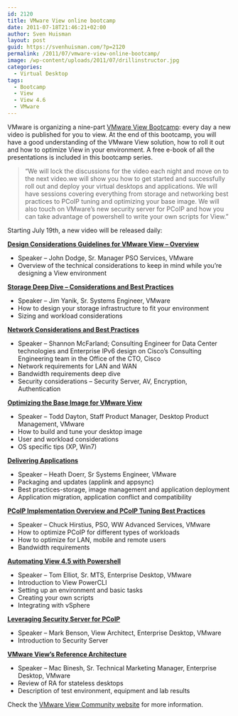 ```yaml
---
id: 2120
title: VMware View online bootcamp
date: 2011-07-18T21:46:21+02:00
author: Sven Huisman
layout: post
guid: https://svenhuisman.com/?p=2120
permalink: /2011/07/vmware-view-online-bootcamp/
image: /wp-content/uploads/2011/07/drillinstructor.jpg
categories:
  - Virtual Desktop
tags:
  - Bootcamp
  - View
  - View 4.6
  - VMware
---
```

VMware is organizing a nine-part <a href="https://communities.vmware.com/community/vmtn/desktop/view/bootcamp" target="_blank">VMware View Bootcamp</a>: every day a new video is published for you to view. At the end of this bootcamp, you will have a good understanding of the VMware View solution, how to roll it out and how to optimize View in your environment. A free e-book of all the presentations is included in this bootcamp series.

> “We will lock the discussions for the video each night and move on to the next video.we will show you how to get started and successfully roll out and deploy your virtual desktops and applications. We will have sessions covering everything from storage and networking best practices to PCoIP tuning and optimizing your base image. We will also touch on VMware&#8217;s new security server for PCoIP and how you can take advantage of powershell to write your own scripts for View.”

Starting July 19th, a new video will be released daily:

**<a title="VMware View bootcamp video 1" href="https://communities.vmware.com/community/vmtn/desktop/view/bootcamp/video_1" target="_blank">Design Considerations Guidelines for VMware View &#8211; Overview</a>**

  * Speaker – John Dodge, Sr. Manager PSO Services, VMware
  * Overview of the technical considerations to keep in mind while you&#8217;re designing a View environment

<!--more-->

**<a title="VMware View bootcamp video 2" href="https://communities.vmware.com/community/vmtn/desktop/view/bootcamp/video_2" target="_blank">Storage Deep Dive &#8211; Considerations and Best Practices</a>**

  * Speaker &#8211; Jim Yanik, Sr. Systems Engineer, VMware
  * How to design your storage infrastructure to fit your environment
  * Sizing and workload considerations

**<a title="VMware View: Network Considerations and Best Practices" href="https://communities.vmware.com/community/vmtn/desktop/view/bootcamp/video_3" target="_blank">Network Considerations and Best Practices</a>**

  * Speaker – Shannon McFarland; Consulting Engineer for Data Center technologies and Enterprise IPv6 design on Cisco’s Consulting Engineering team in the Office of the CTO, Cisco
  * Network requirements for LAN and WAN
  * Bandwidth requirements deep dive
  * Security considerations – Security Server, AV, Encryption, Authentication

**<a title="Optimize the Base Image for VMware View" href="https://communities.vmware.com/community/vmtn/desktop/view/bootcamp/video_4" target="_blank">Optimizing the Base Image for VMware View</a>**

  * Speaker – Todd Dayton, Staff Product Manager, Desktop Product Management, VMware
  * How to build and tune your desktop image
  * User and workload considerations
  * OS specific tips (XP, Win7)

**<a title="Delivering Applications" href="https://communities.vmware.com/community/vmtn/desktop/view/bootcamp/video_5" target="_blank">Delivering Applications</a>**

  * Speaker – Heath Doerr, Sr Systems Engineer, VMware
  * Packaging and updates (applink and appsync)
  * Best practices-storage, image management and application deployment
  * Application migration, application conflict and compatibility

**<a title="PCoIP Implementation Overview and PCoIP Tuning Best Practices" href="https://communities.vmware.com/community/vmtn/desktop/view/bootcamp/video_6" target="_blank">PCoIP Implementation Overview and PCoIP Tuning Best Practices</a>**

  * Speaker – Chuck Hirstius, PSO, WW Advanced Services, VMware
  * How to optimize PCoIP for different types of workloads
  * How to optimize for LAN, mobile and remote users
  * Bandwidth requirements

**<a title="Automating View 4.5 with Powershell" href="https://communities.vmware.com/community/vmtn/desktop/view/bootcamp/video_7" target="_blank">Automating View 4.5 with Powershell</a>**

  * Speaker – Tom Elliot, Sr. MTS, Enterprise Desktop, VMware
  * Introduction to View PowerCLI
  * Setting up an environment and basic tasks
  * Creating your own scripts
  * Integrating with vSphere

**<a title="Leveraging Security Server for PCoIP" href="https://communities.vmware.com/community/vmtn/desktop/view/bootcamp/video_8" target="_blank">Leveraging Security Server for PCoIP</a>**

  * Speaker – Mark Benson, View Architect, Enterprise Desktop, VMware
  * Introduction to Security Server

**<a title="VMware View's Reference Architecture" href="https://communities.vmware.com/community/vmtn/desktop/view/bootcamp/video_9" target="_blank">VMware View’s Reference Architecture</a>**

  * Speaker – Mac Binesh, Sr. Technical Marketing Manager, Enterprise Desktop, VMware
  * Review of RA for stateless desktops
  * Description of test environment, equipment and lab results

Check the <a href="https://communities.vmware.com/community/vmtn/desktop/view/bootcamp" target="_blank">VMware View Community website</a> for more information.